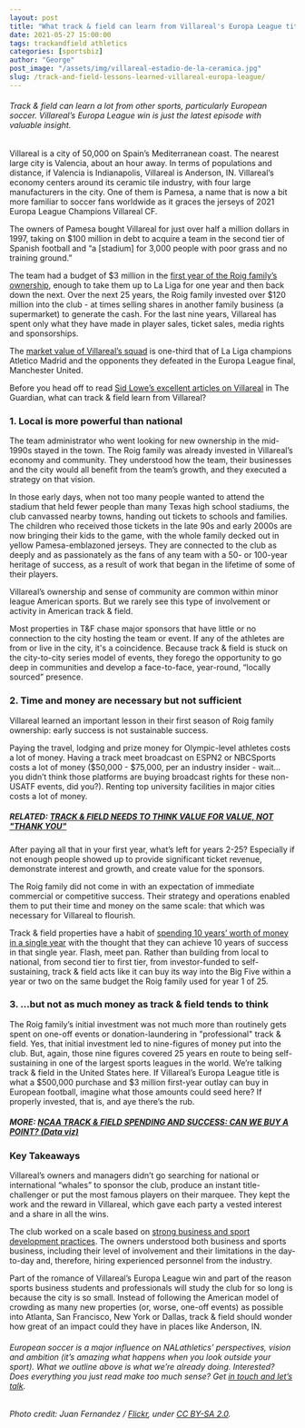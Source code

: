 ```yaml
---
layout: post
title: "What track & field can learn from Villareal's Europa League title"
date: 2021-05-27 15:00:00
tags: trackandfield athletics
categories: [sportsbiz]
author: "George"
post_image: "/assets/img/villareal-estadio-de-la-ceramica.jpg"
slug: /track-and-field-lessons-learned-villareal-europa-league/
---
```

<h6>Track & field can learn a lot from other sports, particularly European soccer. Villareal’s Europa League win is just the latest episode with valuable insight.</h6>

Villareal is a city of 50,000 on Spain’s Mediterranean coast. The nearest large city is Valencia, about an hour away. In terms of populations and distance, if Valencia is Indianapolis, Villareal is Anderson, IN. Villareal’s economy centers around its ceramic tile industry, with four large manufacturers in the city. One of them is Pamesa, a name that is now a bit more familiar to soccer fans worldwide as it graces the jerseys of 2021 Europa League Champions Villareal CF.

The owners of Pamesa bought Villareal for just over half a million dollars in 1997, taking on $100 million in debt to acquire a team in the second tier of Spanish football and “a [stadium] for 3,000 people with poor grass and no training ground.” 

The team had a budget of $3 million in the [first year of the Roig family’s ownership](https://www.theguardian.com/football/2021/may/23/villarreal-final-frontier-long-road-to-manchester-united-europa-league-final), enough to take them up to La Liga for one year and then back down the next. Over the next 25 years, the Roig family invested over $120 million into the club - at times selling shares in another family business (a supermarket) to generate the cash. For the last nine years, Villareal has spent only what they have made in player sales, ticket sales, media rights and sponsorships. 

The [market value of Villareal’s squad](https://www.transfermarkt.com/fc-villarreal/startseite/verein/1050) is one-third that of La Liga champions Atletico Madrid and the opponents they defeated in the Europa League final, Manchester United.

Before you head off to read [Sid Lowe’s excellent articles on Villareal](https://www.theguardian.com/football/2021/may/27/villarreal-glory-a-tale-of-redemption-vindication-and-disbelief-manchester-united) in The Guardian, what can track & field learn from Villareal?

### 1. Local is more powerful than national

The team administrator who went looking for new ownership in the mid-1990s stayed in the town. The Roig family was already invested in Villareal’s economy and community. They understood how the team, their businesses and the city would all benefit from the team’s growth, and they executed a strategy on that vision. 

In those early days, when not too many people wanted to attend the stadium that held fewer people than many Texas high school stadiums, the club canvassed nearby towns, handing out tickets to schools and families. The children who received those tickets in the late 90s and early 2000s are now bringing their kids to the game, with the whole family decked out in yellow Pamesa-emblazoned jerseys. They are connected to the club as deeply and as passionately as the fans of any team with a 50- or 100-year heritage of success, as a result of work that began in the lifetime of some of their players.

Villareal’s ownership and sense of community are common within minor league American sports. But we rarely see this type of involvement or activity in American track & field.

Most properties in T&F chase major sponsors that have little or no connection to the city hosting the team or event. If any of the athletes are from or live in the city, it's a coincidence. Because track & field is stuck on the city-to-city series model of events, they forego the opportunity to go deep in communities and develop a face-to-face, year-round, “locally sourced” presence. 

### 2. Time and money are necessary but not sufficient

Villareal learned an important lesson in their first season of Roig family ownership: early success is not sustainable success.

Paying the travel, lodging and prize money for Olympic-level athletes costs a lot of money. Having a track meet broadcast on ESPN2 or NBCSports costs a lot of money ($50,000 - $75,000, per an industry insider - wait... you didn’t think those platforms are buying broadcast rights for these non-USATF events, did you?). Renting top university facilities in major cities costs a lot of money.

##### RELATED: [TRACK & FIELD NEEDS TO THINK VALUE FOR VALUE, NOT "THANK YOU"](https://nalathletics.com/blog/2021/05/20/track-and-field-value-not-thank-you)

After paying all that in your first year, what’s left for years 2-25? Especially if not enough people showed up to provide significant ticket revenue, demonstrate interest and growth, and create value for the sponsors.  

The Roig family did not come in with an expectation of immediate commercial or competitive success. Their strategy and operations enabled them to put their time and money on the same scale: that which was necessary for Villareal to flourish. 

Track & field properties have a habit of [spending 10 years’ worth of money in a single year](https://nalathletics.com/blog/2021/02/22/four-questions-american-track-league-nbigp) with the thought that they can achieve 10 years of success in that single year. Flash, meet pan. Rather than building from local to national, from second tier to first tier, from investor-funded to self-sustaining, track & field acts like it can buy its way into the Big Five within a year or two on the same budget the Roig family used for year 1 of 25. 

### 3. ...but not as much money as track & field tends to think

The Roig family’s initial investment was not much more than routinely gets spent on one-off events or donation-laundering in "professional" track & field. Yes, that initial investment led to nine-figures of money put into the club. But, again, those nine figures covered 25 years en route to being self-sustaining in one of the largest sports leagues in the world. We’re talking track & field in the United States here. If Villareal’s Europa League title is what a $500,000 purchase and $3 million first-year outlay can buy in European football, imagine what those amounts could seed here? If properly invested, that is, and aye there’s the rub.

##### MORE: [NCAA TRACK & FIELD SPENDING AND SUCCESS: CAN WE BUY A POINT? (Data viz)](https://nalathletics.com/blog/2021/01/05/ncaa-track-and-field-spending-results)

### Key Takeaways

Villareal’s owners and managers didn’t go searching for national or international “whales” to sponsor the club, produce an instant title-challenger or put the most famous players on their marquee. They kept the work and the reward in Villareal, which gave each party a vested interest and a share in all the wins.

The club worked on a scale based on [strong business and sport development practices](https://nalathletics.com/blog/2020/12/26/track-field-road-racing-need-sports-business-professionals). The owners understood both business and sports business, including their level of involvement and their limitations in the day-to-day and, therefore, hiring experienced personnel from the industry. 

Part of the romance of Villareal’s Europa League win and part of the reason sports business students and professionals will study the club for so long is because the city is so small. Instead of following the American model of crowding as many new properties (or, worse, one-off events) as possible into Atlanta, San Francisco, New York or Dallas, track & field should wonder how great of an impact could they have in places like Anderson, IN.

<h6>European soccer is a major influence on NALathletics’ perspectives, vision and ambition (it’s amazing what happens when you look outside your sport). What we outline above is what we’re already doing. Interested? Does everything you just read make too much sense? Get <a href="mailto:george@nalathletics.com">in touch and let’s talk</a>.</h6>

<em>Photo credit: Juan Fernandez / [Flickr](https://flic.kr/p/6wyYfX), under [CC BY-SA 2.0](https://creativecommons.org/licenses/by-sa/2.0/).</em>
